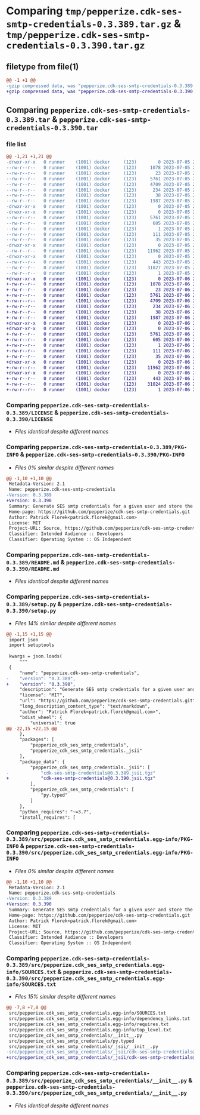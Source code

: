 # Comparing `tmp/pepperize.cdk-ses-smtp-credentials-0.3.389.tar.gz` & `tmp/pepperize.cdk-ses-smtp-credentials-0.3.390.tar.gz`

## filetype from file(1)

```diff
@@ -1 +1 @@
-gzip compressed data, was "pepperize.cdk-ses-smtp-credentials-0.3.389.tar", last modified: Wed Jul  5 22:50:17 2023, max compression
+gzip compressed data, was "pepperize.cdk-ses-smtp-credentials-0.3.390.tar", last modified: Thu Jul  6 22:28:53 2023, max compression
```

## Comparing `pepperize.cdk-ses-smtp-credentials-0.3.389.tar` & `pepperize.cdk-ses-smtp-credentials-0.3.390.tar`

### file list

```diff
@@ -1,21 +1,21 @@
-drwxr-xr-x   0 runner    (1001) docker     (123)        0 2023-07-05 22:50:17.682646 pepperize.cdk-ses-smtp-credentials-0.3.389/
--rw-r--r--   0 runner    (1001) docker     (123)     1078 2023-07-05 22:50:06.000000 pepperize.cdk-ses-smtp-credentials-0.3.389/LICENSE
--rw-r--r--   0 runner    (1001) docker     (123)       23 2023-07-05 22:50:06.000000 pepperize.cdk-ses-smtp-credentials-0.3.389/MANIFEST.in
--rw-r--r--   0 runner    (1001) docker     (123)     5761 2023-07-05 22:50:17.682646 pepperize.cdk-ses-smtp-credentials-0.3.389/PKG-INFO
--rw-r--r--   0 runner    (1001) docker     (123)     4709 2023-07-05 22:50:06.000000 pepperize.cdk-ses-smtp-credentials-0.3.389/README.md
--rw-r--r--   0 runner    (1001) docker     (123)      234 2023-07-05 22:50:06.000000 pepperize.cdk-ses-smtp-credentials-0.3.389/pyproject.toml
--rw-r--r--   0 runner    (1001) docker     (123)       38 2023-07-05 22:50:17.682646 pepperize.cdk-ses-smtp-credentials-0.3.389/setup.cfg
--rw-r--r--   0 runner    (1001) docker     (123)     1987 2023-07-05 22:50:06.000000 pepperize.cdk-ses-smtp-credentials-0.3.389/setup.py
-drwxr-xr-x   0 runner    (1001) docker     (123)        0 2023-07-05 22:50:17.678646 pepperize.cdk-ses-smtp-credentials-0.3.389/src/
-drwxr-xr-x   0 runner    (1001) docker     (123)        0 2023-07-05 22:50:17.678646 pepperize.cdk-ses-smtp-credentials-0.3.389/src/pepperize.cdk_ses_smtp_credentials.egg-info/
--rw-r--r--   0 runner    (1001) docker     (123)     5761 2023-07-05 22:50:17.000000 pepperize.cdk-ses-smtp-credentials-0.3.389/src/pepperize.cdk_ses_smtp_credentials.egg-info/PKG-INFO
--rw-r--r--   0 runner    (1001) docker     (123)      605 2023-07-05 22:50:17.000000 pepperize.cdk-ses-smtp-credentials-0.3.389/src/pepperize.cdk_ses_smtp_credentials.egg-info/SOURCES.txt
--rw-r--r--   0 runner    (1001) docker     (123)        1 2023-07-05 22:50:17.000000 pepperize.cdk-ses-smtp-credentials-0.3.389/src/pepperize.cdk_ses_smtp_credentials.egg-info/dependency_links.txt
--rw-r--r--   0 runner    (1001) docker     (123)      111 2023-07-05 22:50:17.000000 pepperize.cdk-ses-smtp-credentials-0.3.389/src/pepperize.cdk_ses_smtp_credentials.egg-info/requires.txt
--rw-r--r--   0 runner    (1001) docker     (123)       35 2023-07-05 22:50:17.000000 pepperize.cdk-ses-smtp-credentials-0.3.389/src/pepperize.cdk_ses_smtp_credentials.egg-info/top_level.txt
-drwxr-xr-x   0 runner    (1001) docker     (123)        0 2023-07-05 22:50:17.678646 pepperize.cdk-ses-smtp-credentials-0.3.389/src/pepperize_cdk_ses_smtp_credentials/
--rw-r--r--   0 runner    (1001) docker     (123)    11962 2023-07-05 22:50:06.000000 pepperize.cdk-ses-smtp-credentials-0.3.389/src/pepperize_cdk_ses_smtp_credentials/__init__.py
-drwxr-xr-x   0 runner    (1001) docker     (123)        0 2023-07-05 22:50:17.678646 pepperize.cdk-ses-smtp-credentials-0.3.389/src/pepperize_cdk_ses_smtp_credentials/_jsii/
--rw-r--r--   0 runner    (1001) docker     (123)      443 2023-07-05 22:50:06.000000 pepperize.cdk-ses-smtp-credentials-0.3.389/src/pepperize_cdk_ses_smtp_credentials/_jsii/__init__.py
--rw-r--r--   0 runner    (1001) docker     (123)    31027 2023-07-05 22:50:06.000000 pepperize.cdk-ses-smtp-credentials-0.3.389/src/pepperize_cdk_ses_smtp_credentials/_jsii/cdk-ses-smtp-credentials@0.3.389.jsii.tgz
--rw-r--r--   0 runner    (1001) docker     (123)        1 2023-07-05 22:50:06.000000 pepperize.cdk-ses-smtp-credentials-0.3.389/src/pepperize_cdk_ses_smtp_credentials/py.typed
+drwxr-xr-x   0 runner    (1001) docker     (123)        0 2023-07-06 22:28:53.955888 pepperize.cdk-ses-smtp-credentials-0.3.390/
+-rw-r--r--   0 runner    (1001) docker     (123)     1078 2023-07-06 22:28:42.000000 pepperize.cdk-ses-smtp-credentials-0.3.390/LICENSE
+-rw-r--r--   0 runner    (1001) docker     (123)       23 2023-07-06 22:28:42.000000 pepperize.cdk-ses-smtp-credentials-0.3.390/MANIFEST.in
+-rw-r--r--   0 runner    (1001) docker     (123)     5761 2023-07-06 22:28:53.955888 pepperize.cdk-ses-smtp-credentials-0.3.390/PKG-INFO
+-rw-r--r--   0 runner    (1001) docker     (123)     4709 2023-07-06 22:28:42.000000 pepperize.cdk-ses-smtp-credentials-0.3.390/README.md
+-rw-r--r--   0 runner    (1001) docker     (123)      234 2023-07-06 22:28:42.000000 pepperize.cdk-ses-smtp-credentials-0.3.390/pyproject.toml
+-rw-r--r--   0 runner    (1001) docker     (123)       38 2023-07-06 22:28:53.955888 pepperize.cdk-ses-smtp-credentials-0.3.390/setup.cfg
+-rw-r--r--   0 runner    (1001) docker     (123)     1987 2023-07-06 22:28:42.000000 pepperize.cdk-ses-smtp-credentials-0.3.390/setup.py
+drwxr-xr-x   0 runner    (1001) docker     (123)        0 2023-07-06 22:28:53.951888 pepperize.cdk-ses-smtp-credentials-0.3.390/src/
+drwxr-xr-x   0 runner    (1001) docker     (123)        0 2023-07-06 22:28:53.951888 pepperize.cdk-ses-smtp-credentials-0.3.390/src/pepperize.cdk_ses_smtp_credentials.egg-info/
+-rw-r--r--   0 runner    (1001) docker     (123)     5761 2023-07-06 22:28:53.000000 pepperize.cdk-ses-smtp-credentials-0.3.390/src/pepperize.cdk_ses_smtp_credentials.egg-info/PKG-INFO
+-rw-r--r--   0 runner    (1001) docker     (123)      605 2023-07-06 22:28:53.000000 pepperize.cdk-ses-smtp-credentials-0.3.390/src/pepperize.cdk_ses_smtp_credentials.egg-info/SOURCES.txt
+-rw-r--r--   0 runner    (1001) docker     (123)        1 2023-07-06 22:28:53.000000 pepperize.cdk-ses-smtp-credentials-0.3.390/src/pepperize.cdk_ses_smtp_credentials.egg-info/dependency_links.txt
+-rw-r--r--   0 runner    (1001) docker     (123)      111 2023-07-06 22:28:53.000000 pepperize.cdk-ses-smtp-credentials-0.3.390/src/pepperize.cdk_ses_smtp_credentials.egg-info/requires.txt
+-rw-r--r--   0 runner    (1001) docker     (123)       35 2023-07-06 22:28:53.000000 pepperize.cdk-ses-smtp-credentials-0.3.390/src/pepperize.cdk_ses_smtp_credentials.egg-info/top_level.txt
+drwxr-xr-x   0 runner    (1001) docker     (123)        0 2023-07-06 22:28:53.951888 pepperize.cdk-ses-smtp-credentials-0.3.390/src/pepperize_cdk_ses_smtp_credentials/
+-rw-r--r--   0 runner    (1001) docker     (123)    11962 2023-07-06 22:28:42.000000 pepperize.cdk-ses-smtp-credentials-0.3.390/src/pepperize_cdk_ses_smtp_credentials/__init__.py
+drwxr-xr-x   0 runner    (1001) docker     (123)        0 2023-07-06 22:28:53.955888 pepperize.cdk-ses-smtp-credentials-0.3.390/src/pepperize_cdk_ses_smtp_credentials/_jsii/
+-rw-r--r--   0 runner    (1001) docker     (123)      443 2023-07-06 22:28:42.000000 pepperize.cdk-ses-smtp-credentials-0.3.390/src/pepperize_cdk_ses_smtp_credentials/_jsii/__init__.py
+-rw-r--r--   0 runner    (1001) docker     (123)    31024 2023-07-06 22:28:42.000000 pepperize.cdk-ses-smtp-credentials-0.3.390/src/pepperize_cdk_ses_smtp_credentials/_jsii/cdk-ses-smtp-credentials@0.3.390.jsii.tgz
+-rw-r--r--   0 runner    (1001) docker     (123)        1 2023-07-06 22:28:42.000000 pepperize.cdk-ses-smtp-credentials-0.3.390/src/pepperize_cdk_ses_smtp_credentials/py.typed
```

### Comparing `pepperize.cdk-ses-smtp-credentials-0.3.389/LICENSE` & `pepperize.cdk-ses-smtp-credentials-0.3.390/LICENSE`

 * *Files identical despite different names*

### Comparing `pepperize.cdk-ses-smtp-credentials-0.3.389/PKG-INFO` & `pepperize.cdk-ses-smtp-credentials-0.3.390/PKG-INFO`

 * *Files 0% similar despite different names*

```diff
@@ -1,10 +1,10 @@
 Metadata-Version: 2.1
 Name: pepperize.cdk-ses-smtp-credentials
-Version: 0.3.389
+Version: 0.3.390
 Summary: Generate SES smtp credentials for a given user and store the credentials in a SecretsManager Secret.
 Home-page: https://github.com/pepperize/cdk-ses-smtp-credentials.git
 Author: Patrick Florek<patrick.florek@gmail.com>
 License: MIT
 Project-URL: Source, https://github.com/pepperize/cdk-ses-smtp-credentials.git
 Classifier: Intended Audience :: Developers
 Classifier: Operating System :: OS Independent
```

### Comparing `pepperize.cdk-ses-smtp-credentials-0.3.389/README.md` & `pepperize.cdk-ses-smtp-credentials-0.3.390/README.md`

 * *Files identical despite different names*

### Comparing `pepperize.cdk-ses-smtp-credentials-0.3.389/setup.py` & `pepperize.cdk-ses-smtp-credentials-0.3.390/setup.py`

 * *Files 14% similar despite different names*

```diff
@@ -1,15 +1,15 @@
 import json
 import setuptools
 
 kwargs = json.loads(
     """
 {
     "name": "pepperize.cdk-ses-smtp-credentials",
-    "version": "0.3.389",
+    "version": "0.3.390",
     "description": "Generate SES smtp credentials for a given user and store the credentials in a SecretsManager Secret.",
     "license": "MIT",
     "url": "https://github.com/pepperize/cdk-ses-smtp-credentials.git",
     "long_description_content_type": "text/markdown",
     "author": "Patrick Florek<patrick.florek@gmail.com>",
     "bdist_wheel": {
         "universal": true
@@ -22,15 +22,15 @@
     },
     "packages": [
         "pepperize_cdk_ses_smtp_credentials",
         "pepperize_cdk_ses_smtp_credentials._jsii"
     ],
     "package_data": {
         "pepperize_cdk_ses_smtp_credentials._jsii": [
-            "cdk-ses-smtp-credentials@0.3.389.jsii.tgz"
+            "cdk-ses-smtp-credentials@0.3.390.jsii.tgz"
         ],
         "pepperize_cdk_ses_smtp_credentials": [
             "py.typed"
         ]
     },
     "python_requires": "~=3.7",
     "install_requires": [
```

### Comparing `pepperize.cdk-ses-smtp-credentials-0.3.389/src/pepperize.cdk_ses_smtp_credentials.egg-info/PKG-INFO` & `pepperize.cdk-ses-smtp-credentials-0.3.390/src/pepperize.cdk_ses_smtp_credentials.egg-info/PKG-INFO`

 * *Files 0% similar despite different names*

```diff
@@ -1,10 +1,10 @@
 Metadata-Version: 2.1
 Name: pepperize.cdk-ses-smtp-credentials
-Version: 0.3.389
+Version: 0.3.390
 Summary: Generate SES smtp credentials for a given user and store the credentials in a SecretsManager Secret.
 Home-page: https://github.com/pepperize/cdk-ses-smtp-credentials.git
 Author: Patrick Florek<patrick.florek@gmail.com>
 License: MIT
 Project-URL: Source, https://github.com/pepperize/cdk-ses-smtp-credentials.git
 Classifier: Intended Audience :: Developers
 Classifier: Operating System :: OS Independent
```

### Comparing `pepperize.cdk-ses-smtp-credentials-0.3.389/src/pepperize.cdk_ses_smtp_credentials.egg-info/SOURCES.txt` & `pepperize.cdk-ses-smtp-credentials-0.3.390/src/pepperize.cdk_ses_smtp_credentials.egg-info/SOURCES.txt`

 * *Files 15% similar despite different names*

```diff
@@ -7,8 +7,8 @@
 src/pepperize.cdk_ses_smtp_credentials.egg-info/SOURCES.txt
 src/pepperize.cdk_ses_smtp_credentials.egg-info/dependency_links.txt
 src/pepperize.cdk_ses_smtp_credentials.egg-info/requires.txt
 src/pepperize.cdk_ses_smtp_credentials.egg-info/top_level.txt
 src/pepperize_cdk_ses_smtp_credentials/__init__.py
 src/pepperize_cdk_ses_smtp_credentials/py.typed
 src/pepperize_cdk_ses_smtp_credentials/_jsii/__init__.py
-src/pepperize_cdk_ses_smtp_credentials/_jsii/cdk-ses-smtp-credentials@0.3.389.jsii.tgz
+src/pepperize_cdk_ses_smtp_credentials/_jsii/cdk-ses-smtp-credentials@0.3.390.jsii.tgz
```

### Comparing `pepperize.cdk-ses-smtp-credentials-0.3.389/src/pepperize_cdk_ses_smtp_credentials/__init__.py` & `pepperize.cdk-ses-smtp-credentials-0.3.390/src/pepperize_cdk_ses_smtp_credentials/__init__.py`

 * *Files identical despite different names*

